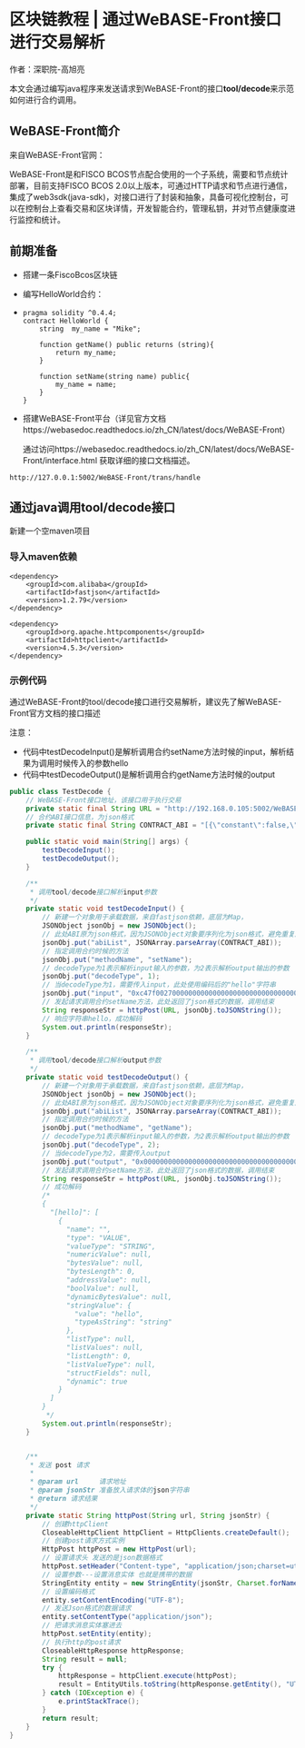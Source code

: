 # 区块链教程 | 通过WeBASE-Front接口进行交易解析

作者：深职院-高旭亮

本文会通过编写java程序来发送请求到WeBASE-Front的接口**tool/decode**来示范如何进行合约调用。

## WeBASE-Front简介

来自WeBASE-Front官网：

WeBASE-Front是和FISCO BCOS节点配合使用的一个子系统，需要和节点统计部署，目前支持FISCO BCOS  2.0以上版本，可通过HTTP请求和节点进行通信，集成了web3sdk(java-sdk)，对接口进行了封装和抽象，具备可视化控制台，可以在控制台上查看交易和区块详情，开发智能合约，管理私钥，并对节点健康度进行监控和统计。

## 前期准备

- 搭建一条FiscoBcos区块链

- 编写HelloWorld合约：

- ```solidity
  pragma solidity ^0.4.4;
  contract HelloWorld {
      string  my_name = "Mike";
      
      function getName() public returns (string){
          return my_name;
      }
      
      function setName(string name) public{
          my_name = name;
      }
  }
  ```

  

- 搭建WeBASE-Front平台（详见官方文档https://webasedoc.readthedocs.io/zh_CN/latest/docs/WeBASE-Front）

  通过访问https://webasedoc.readthedocs.io/zh_CN/latest/docs/WeBASE-Front/interface.html 获取详细的接口文档描述。

```
http://127.0.0.1:5002/WeBASE-Front/trans/handle
```

## 通过java调用tool/decode接口

新建一个空maven项目

### 导入maven依赖

```
<dependency>
    <groupId>com.alibaba</groupId>
    <artifactId>fastjson</artifactId>
    <version>1.2.79</version>
</dependency>

<dependency>
    <groupId>org.apache.httpcomponents</groupId>
    <artifactId>httpclient</artifactId>
    <version>4.5.3</version>
</dependency>
```

### 示例代码

通过WeBASE-Front的tool/decode接口进行交易解析，建议先了解WeBASE-Front官方文档的接口描述

注意：

- 代码中testDecodeInput()是解析调用合约setName方法时候的input，解析结果为调用时候传入的参数hello
- 代码中testDecodeOutput()是解析调用合约getName方法时候的output

```java
public class TestDecode {
    // WeBASE-Front接口地址，该接口用于执行交易
    private static final String URL = "http://192.168.0.105:5002/WeBASE-Front/tool/decode";
    // 合约ABI接口信息，为json格式
    private static final String CONTRACT_ABI = "[{\"constant\":false,\"inputs\":[],\"name\":\"getName\",\"outputs\":[{\"name\":\"\",\"type\":\"string\"}],\"payable\":false,\"stateMutability\":\"nonpayable\",\"type\":\"function\"},{\"constant\":false,\"inputs\":[{\"name\":\"name\",\"type\":\"string\"}],\"name\":\"setName\",\"outputs\":[],\"payable\":false,\"stateMutability\":\"nonpayable\",\"type\":\"function\"}]";

    public static void main(String[] args) {
        testDecodeInput();
        testDecodeOutput();
    }

    /**
     * 调用tool/decode接口解析input参数
     */
    private static void testDecodeInput() {
        // 新建一个对象用于承载数据，来自fastjson依赖，底层为Map，
        JSONObject jsonObj = new JSONObject();
        // 此处ABI原为json格式，因为JSONObject对象要序列化为json格式，避免重复序列化所以先将ABI转为java对象
        jsonObj.put("abiList", JSONArray.parseArray(CONTRACT_ABI));
        // 指定调用合约时候的方法
        jsonObj.put("methodName", "setName");
        // decodeType为1表示解析input输入的参数，为2表示解析output输出的参数
        jsonObj.put("decodeType", 1);
        // 当decodeType为1，需要传入input，此处使用编码后的"hello"字符串
        jsonObj.put("input", "0xc47f00270000000000000000000000000000000000000000000000000000000000000020000000000000000000000000000000000000000000000000000000000000000568656c6c6f000000000000000000000000000000000000000000000000000000");
        // 发起请求调用合约setName方法，此处返回了json格式的数据，调用结束
        String responseStr = httpPost(URL, jsonObj.toJSONString());
        // 响应字符串hello，成功解码
        System.out.println(responseStr);
    }

    /**
     * 调用tool/decode接口解析output参数
     */
    private static void testDecodeOutput() {
        // 新建一个对象用于承载数据，来自fastjson依赖，底层为Map，
        JSONObject jsonObj = new JSONObject();
        // 此处ABI原为json格式，因为JSONObject对象要序列化为json格式，避免重复序列化所以先将ABI转为java对象
        jsonObj.put("abiList", JSONArray.parseArray(CONTRACT_ABI));
        // 指定调用合约时候的方法
        jsonObj.put("methodName", "getName");
        // decodeType为1表示解析input输入的参数，为2表示解析output输出的参数
        jsonObj.put("decodeType", 2);
        // 当decodeType为2，需要传入output
        jsonObj.put("output", "0x0000000000000000000000000000000000000000000000000000000000000020000000000000000000000000000000000000000000000000000000000000000568656c6c6f000000000000000000000000000000000000000000000000000000");
        // 发起请求调用合约setName方法，此处返回了json格式的数据，调用结束
        String responseStr = httpPost(URL, jsonObj.toJSONString());
        // 成功解码
        /*
        {
          "[hello]": [
            {
              "name": "",
              "type": "VALUE",
              "valueType": "STRING",
              "numericValue": null,
              "bytesValue": null,
              "bytesLength": 0,
              "addressValue": null,
              "boolValue": null,
              "dynamicBytesValue": null,
              "stringValue": {
                "value": "hello",
                "typeAsString": "string"
              },
              "listType": null,
              "listValues": null,
              "listLength": 0,
              "listValueType": null,
              "structFields": null,
              "dynamic": true
            }
          ]
        }
         */
        System.out.println(responseStr);
    }


    /**
     * 发送 post 请求
     *
     * @param url     请求地址
     * @param jsonStr 准备放入请求体的json字符串
     * @return 请求结果
     */
    private static String httpPost(String url, String jsonStr) {
        // 创建httpClient
        CloseableHttpClient httpClient = HttpClients.createDefault();
        // 创建post请求方式实例
        HttpPost httpPost = new HttpPost(url);
        // 设置请求头 发送的是json数据格式
        httpPost.setHeader("Content-type", "application/json;charset=utf-8");
        // 设置参数---设置消息实体 也就是携带的数据
        StringEntity entity = new StringEntity(jsonStr, Charset.forName("UTF-8"));
        // 设置编码格式
        entity.setContentEncoding("UTF-8");
        // 发送Json格式的数据请求
        entity.setContentType("application/json");
        // 把请求消息实体塞进去
        httpPost.setEntity(entity);
        // 执行http的post请求
        CloseableHttpResponse httpResponse;
        String result = null;
        try {
            httpResponse = httpClient.execute(httpPost);
            result = EntityUtils.toString(httpResponse.getEntity(), "UTF-8");
        } catch (IOException e) {
            e.printStackTrace();
        }
        return result;
    }
}
```